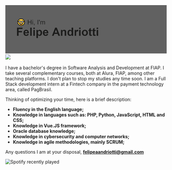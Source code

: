 [![MasterHead](https://github.com/FelipeAndriotti/felipeandriotti/blob/main/header.png)](https://github.com/FelipeAndriotti) 
![](https://komarev.com/ghpvc/?username=felipeandriotti&color=lightgrey&style=flat-square)
<a class="icon-instagram social-button grey" href="http://instagram.com/username"></a>

I have a bachelor's degree in Software Analysis and Development at FIAP. I take several complementary courses, both at Alura, FIAP, among other teaching platforms. I don't plan to stop my studies any time soon. I am a Full Stack development intern at a Fintech company in the payment technology area, called PagBrasil.

Thinking of optimizing your time, here is a brief description:


- <b> Fluency in the English language;  </b>
- <b> Knowledge in languages such as: PHP, Python, JavaScript, HTML and CSS; </b>
- <b> Knowledge in Vue.JS framework; </b>
- <b> Oracle database knowledge; </b>
- <b> Knowledge in cybersecurity and computer networks; </b>
- <b> Knowledge in agile methodologies, mainly SCRUM; </b>



Any questions I am at your disposal,
<b> felipeaandriotti@gmail.com </b>

![Spotify recently played](https://spotify-recently-played-readme.vercel.app/api?user=12161244826&count=1)
